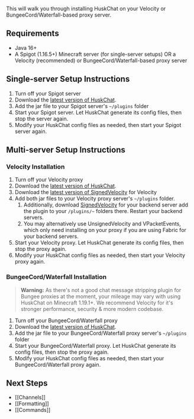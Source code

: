 This will walk you through installing HuskChat on your Velocity or BungeeCord/Waterfall-based proxy server.

## Requirements
* Java 16+
* A Spigot (1.16.5+) Minecraft server (for single-server setups) OR a Velocity (recommended) or BungeeCord/Waterfall-based proxy server

## Single-server Setup Instructions
1. Turn off your Spigot server
2. Download the [latest version of HuskChat](https://github.com/WiIIiam278/HuskChat/releases/latest).
3. Add the jar file to your Spigot server's `~/plugins` folder
4. Start your Spigot server. Let HuskChat generate its config files, then stop the server again.
5. Modify your HuskChat config files as needed, then start your Spigot server again.

## Multi-server Setup Instructions
### Velocity Installation
1. Turn off your Velocity proxy
2. Download the [latest version of HuskChat](https://github.com/WiIIiam278/HuskChat/releases/latest). 
3. Download the [latest version of SignedVelocity](https://modrinth.com/plugin/unsignedvelocity) for Velocity
4. Add both jar files to your Velocity proxy server's `~/plugins` folder. 
   1. Additionally, download [SignedVelocity](https://modrinth.com/plugin/unsignedvelocity) for your backend server add the plugin to your `/plugins/~` folders there. Restart your backend servers.
   2. You may alternatively use UnsignedVelocity and VPacketEvents, which only need installing on your proxy if you are using Fabric for your backend servers.
5. Start your Velocity proxy. Let HuskChat generate its config files, then stop the proxy again.
6. Modify your HuskChat config files as needed, then start your Velocity proxy again.

### BungeeCord/Waterfall Installation
> **Warning:** As there's not a good chat message stripping plugin for Bungee proxies at the moment, your mileage may vary with using HuskChat on Minecraft 1.19.1+. We recommend Velocity for it's stronger performance, security & more modern codebase.

1. Turn off your BungeeCord/Waterfall proxy
2. Download the [latest version of HuskChat](https://github.com/WiIIiam278/HuskChat/releases/latest). 
3. Add the jar file to your BungeeCord/Waterfall proxy server's `~/plugins` folder
4. Start your BungeeCord/Waterfall proxy. Let HuskChat generate its config files, then stop the proxy again.
5. Modify your HuskChat config files as needed, then start your BungeeCord/Waterfall proxy again.

## Next Steps
* [[Channels]]
* [[Formatting]]
* [[Commands]]